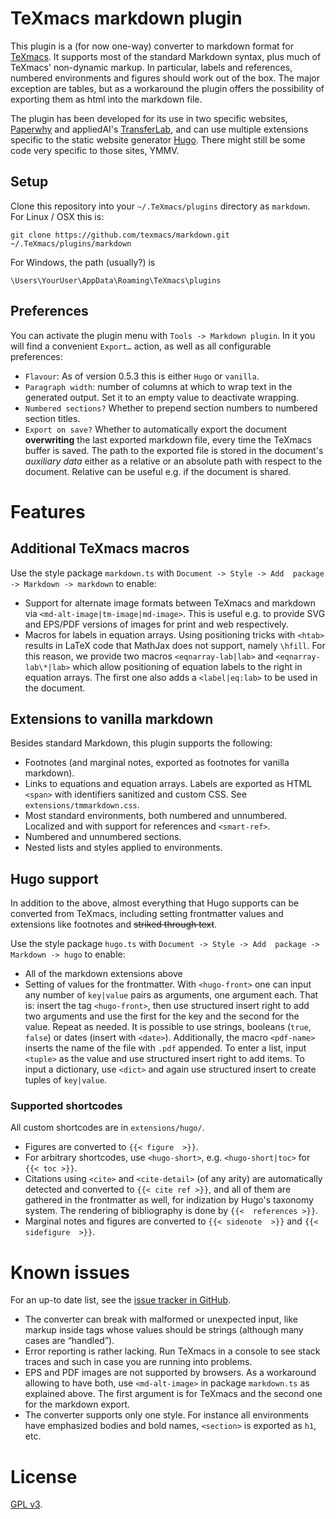 # TeXmacs markdown plugin

This plugin is a (for now one-way) converter to markdown format for 
[TeXmacs](http://www.texmacs.org/). It supports most of the standard Markdown 
syntax, plus much of TeXmacs' non-dynamic markup. In particular, labels and 
references, numbered environments and figures should work out of the box. The 
major exception are tables, but as a workaround the plugin offers the 
possibility of exporting them as html into the markdown file.

The plugin has been developed for its use in two specific websites, 
[Paperwhy](https://paperwhy.8027.org/) and appliedAI's 
[TransferLab](https://transferlab.appliedai.de/), and can use multiple 
extensions specific to the static website generator [Hugo](https://gohugo.io/). 
There might still be some code very specific to those sites, YMMV.

## Setup

Clone this repository into your `~/.TeXmacs/plugins` directory as `markdown`. 
For Linux / OSX this is:

```shell
git clone https://github.com/texmacs/markdown.git ~/.TeXmacs/plugins/markdown
```

For Windows, the path (usually?) is

```shell
\Users\YourUser\AppData\Roaming\TeXmacs\plugins
```

## Preferences

You can activate the plugin menu with `Tools -> Markdown plugin`. In it you 
will find a convenient `Export…` action, as well as all configurable 
preferences:

* `Flavour`: As of version 0.5.3 this is either `Hugo` or `vanilla`.
* `Paragraph width`: number of columns at which to wrap text in the generated 
  output. Set it to an empty value to deactivate wrapping.
* `Numbered sections?` Whether to prepend section numbers to numbered section 
  titles.
* `Export on save?` Whether to automatically export the 
  document **overwriting** the last exported markdown file, every time the 
  TeXmacs buffer is saved. The path to the exported file is stored in the 
  document's *auxiliary data* either as a relative or an absolute path with 
  respect to the document. Relative can be useful e.g. if the document is 
  shared.

# Features

## Additional TeXmacs macros

Use the style package `markdown.ts` with `Document -> Style -> Add 
package -> Markdown -> markdown` to enable:

* Support for alternate image formats between TeXmacs and markdown via 
  `<md-alt-image|tm-image|md-image>`. This is useful e.g. to provide 
  SVG and EPS/PDF versions of images for print and web respectively.
* Macros for labels in equation arrays. Using positioning tricks with 
  `<htab>` results in LaTeX code that MathJax does not support, namely 
  `\hfill`. For this reason, we provide two macros 
  `<eqnarray-lab|lab>` and `<eqnarray-lab\*|lab>` which allow 
  positioning of equation labels to the right in equation arrays. The first one 
  also adds a `<label|eq:lab>` to be used in the document.

## Extensions to vanilla markdown

Besides standard Markdown, this plugin supports the following:

* Footnotes (and marginal notes, exported as footnotes for vanilla markdown).
* Links to equations and equation arrays. Labels are exported as HTML 
  `<span>` with identifiers sanitized and custom CSS. See 
  `extensions/tmmarkdown.css`.
* Most standard environments, both numbered and unnumbered. Localized and with 
  support for references and `<smart-ref>`.
* Numbered and unnumbered sections.
* Nested lists and styles applied to environments.

## Hugo support

In addition to the above, almost everything that Hugo supports can be converted 
from TeXmacs, including setting frontmatter values and extensions like 
footnotes and ~~striked through text~~.

Use the style package `hugo.ts` with `Document -> Style -> Add 
package -> Markdown -> hugo` to enable:

* All of the markdown extensions above
* Setting of values for the frontmatter. With `<hugo-front>` one can 
  input any number of `key|value` pairs as arguments, one argument each. That 
  is: insert the tag `<hugo-front>`, then use structured insert right 
  to add two arguments and use the first for the key and the second for the 
  value. Repeat as needed. It is possible to use strings, booleans (`true`, 
  `false`) or dates (insert with `<date>`). Additionally, the macro 
  `<pdf-name>` inserts the name of the file with `.pdf` appended. To 
  enter a list, input `<tuple>` as the value and use structured insert 
  right to add items. To input a dictionary, use `<dict>` and again 
  use structured insert to create tuples of `key|value`.

### Supported shortcodes

All custom shortcodes are in `extensions/hugo/`.

* Figures are converted to `{{< figure  >}}`.
* For arbitrary shortcodes, use `<hugo-short>`, e.g. 
  `<hugo-short|toc>` for `{{< toc >}}`.
* Citations using `<cite>` and `<cite-detail>` (of any arity) 
  are automatically detected and converted to `{{< cite ref >}}`, and 
  all of them are gathered in the frontmatter as well, for indization by Hugo's 
  taxonomy system. The rendering of bibliography is done by `{{< 
  references >}}`.
* Marginal notes and figures are converted to `{{< sidenote  >}}` and 
  `{{< sidefigure  >}}`.

# Known issues

For an up-to date list, see the [issue tracker in 
GitHub](https://github.com/texmacs/markdown/issues/).

* The converter can break with malformed or unexpected input, like markup 
  inside tags whose values should be strings (although many cases are 
  “handled”).
* Error reporting is rather lacking. Run TeXmacs in a console to see stack 
  traces and such in case you are running into problems.
* EPS and PDF images are not supported by browsers. As a workaround allowing to 
  have both, use `<md-alt-image>` in package `markdown.ts` as 
  explained above. The first argument is for TeXmacs and the second one for the 
  markdown export.
* The converter supports only one style. For instance all environments have 
  emphasized bodies and bold names, `<section>` is exported as `h1`, 
  etc.

# License

[GPL v3](https://www.gnu.org/licenses/gpl-3.0.en.html).
